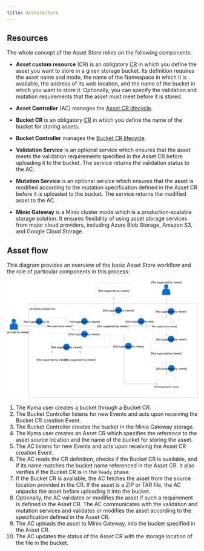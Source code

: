 ```yaml
---
title: Architecture
---
```


## Resources

The whole concept of the Asset Store relies on the following components:

- **Asset custom resource** (CR) is an obligatory [CR](#custom-resource-asset) in which you define the asset you want to store in a given storage bucket. Its definition requires the asset name and mode, the name of the Namespace in which it is available, the address of its web location, and the name of the bucket in which you want to store it. Optionally, you can specify the validation and mutation requirements that the asset must meet before it is stored.

- **Asset Controller** (AC) manages the [Asset CR lifecycle](#details-asset-custom-resource-lifecycle).

- **Bucket CR** is an obligatory [CR](#custom-resource-bucket) in which you define the name of the bucket for storing assets.

- **Bucket Controller** manages the [Bucket CR lifecycle](#details-bucket-custom-resource-lifecycle).

- **Validation Service** is an optional service which ensures that the asset meets the validation requirements specified in the Asset CR before uploading it to the bucket. The service returns the validation status to the AC.

- **Mutation Service** is an optional service which ensures that the asset is modified according to the mutation specification defined in the Asset CR before it is uploaded to the bucket. The service returns the modified asset to the AC.

- **Minio Gateway** is a Minio cluster mode which is a production-scalable storage solution. It ensures flexibility of using asset storage services from major cloud providers, including Azure Blob Storage, Amazon S3, and Google Cloud Storage.

## Asset flow

This diagram provides an overview of the basic Asset Store workflow and the role of particular components in this process:

![](./assets/asset-store-architecture.svg)

1. The Kyma user creates a bucket through a Bucket CR.
2. The Bucket Controller listens for new Events and acts upon receiving the Bucket CR creation Event.
3. The Bucket Controller creates the bucket in the Minio Gateway storage.
4. The Kyma user creates an Asset CR which specifies the reference to the asset source location and the name of the bucket for storing the asset.
5. The AC listens for new Events and acts upon receiving the Asset CR creation Event.
6. The AC reads the CR definition, checks if the Bucket CR is available, and if its name matches the bucket name referenced in the Asset CR. It also verifies if the Bucket CR is in the `Ready` phase.
7. If the Bucket CR is available, the AC fetches the asset from the source location provided in the CR. If the asset is a ZIP or TAR file, the AC unpacks the asset before uploading it into the bucket.
8. Optionally, the AC validates or modifies the asset if such a requirement is defined in the Asset CR. The AC communicates with the validation and mutation services and validates or modifies the asset according to the specification defined in the Asset CR.
9. The AC uploads the asset to Minio Gateway, into the bucket specified in the Asset CR.
10. The AC updates the status of the Asset CR with the storage location of the file in the bucket.
